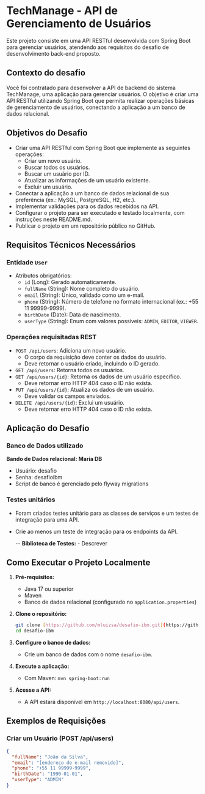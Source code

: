 # TechManage - API de Gerenciamento de Usuários

Este projeto consiste em uma API RESTful desenvolvida com Spring Boot para gerenciar usuários, atendendo aos requisitos do desafio de desenvolvimento back-end proposto.

## Contexto do desafio

Você foi contratado para desenvolver a API de backend do sistema TechManage, uma aplicação para gerenciar usuários. O objetivo é criar uma API RESTful utilizando Spring Boot que permita realizar operações básicas de gerenciamento de usuários, conectando a aplicação a um banco de dados relacional.

## Objetivos do Desafio

- Criar uma API RESTful com Spring Boot que implemente as seguintes operações:
    - Criar um novo usuário.
    - Buscar todos os usuários.
    - Buscar um usuário por ID.
    - Atualizar as informações de um usuário existente.
    - Excluir um usuário.
- Conectar a aplicação a um banco de dados relacional de sua preferência (ex.: MySQL, PostgreSQL, H2, etc.).
- Implementar validações para os dados recebidos na API.
- Configurar o projeto para ser executado e testado localmente, com instruções neste README.md.
- Publicar o projeto em um repositório público no GitHub.

## Requisitos Técnicos Necessários

### Entidade `User`

- Atributos obrigatórios:
    - `id` (Long): Gerado automaticamente.
    - `fullName` (String): Nome completo do usuário.
    - `email` (String): Único, validado como um e-mail.
    - `phone` (String): Número de telefone no formato internacional (ex.: +55 11 99999-9999).
    - `birthDate` (Date): Data de nascimento.
    - `userType` (String): Enum com valores possíveis: `ADMIN`, `EDITOR`, `VIEWER`.

### Operações requisitadas REST

- `POST /api/users`: Adiciona um novo usuário.
    - O corpo da requisição deve conter os dados do usuário.
    - Deve retornar o usuário criado, incluindo o ID gerado.
- `GET /api/users`: Retorna todos os usuários.
- `GET /api/users/{id}`: Retorna os dados de um usuário específico.
    - Deve retornar erro HTTP 404 caso o ID não exista.
- `PUT /api/users/{id}`: Atualiza os dados de um usuário.
    - Deve validar os campos enviados.
- `DELETE /api/users/{id}`: Exclui um usuário.
    - Deve retornar erro HTTP 404 caso o ID não exista.

## Aplicação do Desafio

### Banco de Dados utilizado

**Bando de Dados relacional: Maria DB**
- Usuário: desafio
- Senha: desafioibm
- Script de banco é gerenciado pelo flyway migrations

### Testes unitários

- Foram criados testes unitário para as classes de serviços e um testes de integração para uma API.
- Crie ao menos um teste de integração para os endpoints da API.


    -- **Biblioteca de Testes:**
        -   Descrever

## Como Executar o Projeto Localmente

1.  **Pré-requisitos:**
    -   Java 17 ou superior
    -   Maven
    -   Banco de dados relacional (configurado no `application.properties`)

2.  **Clone o repositório:**
    ```bash
    git clone [https://github.com/mluizsa/desafio-ibm.git](https://github.com/mluizsa/desafio-ibm.git)
    cd desafio-ibm
    ```
3.  **Configure o banco de dados:**
    -   Crie um banco de dados com o nome `desafio-ibm`.


4.  **Execute a aplicação:**
    -   Com Maven: `mvn spring-boot:run`
    

5.  **Acesse a API:**
    -   A API estará disponível em `http://localhost:8080/api/users`.

## Exemplos de Requisições

### Criar um Usuário (POST /api/users)

```json
{
  "fullName": "João da Silva",
  "email": "[endereço de e-mail removido]",
  "phone": "+55 11 99999-9999",
  "birthDate": "1990-01-01",
  "userType": "ADMIN"
}